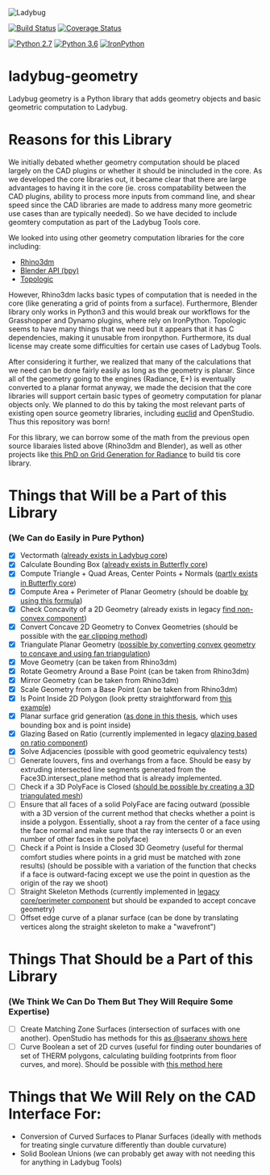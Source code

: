 
![Ladybug](http://www.ladybug.tools/assets/img/ladybug.png)


[![Build Status](https://travis-ci.org/ladybug-tools/ladybug.svg?branch=master)](https://travis-ci.org/ladybug-tools/ladybug-geometry)
[![Coverage Status](https://coveralls.io/repos/github/ladybug-tools/ladybug-geometry/badge.svg)](https://coveralls.io/github/ladybug-tools/ladybug-geometry)

[![Python 2.7](https://img.shields.io/badge/python-2.7-green.svg)](https://www.python.org/downloads/release/python-270/) [![Python 3.6](https://img.shields.io/badge/python-3.6-blue.svg)](https://www.python.org/downloads/release/python-360/) [![IronPython](https://img.shields.io/badge/ironpython-2.7-red.svg)](https://github.com/IronLanguages/ironpython2/releases/tag/ipy-2.7.8/)

# ladybug-geometry
Ladybug geometry is a Python library that adds geometry objects and basic geometric computation to Ladybug.

# Reasons for this Library
We initially debated whether geometry computation should be placed largely on the CAD plugins or
whether it should be inincluded in the core.  As we developed the core libraries out, it became clear
that there are large advantages to having it in the core (ie. cross compatability between
the CAD plugins, ability to process more inputs from command line, and shear speed
since the CAD libraries are made to address many more geometric use cases than are typically needed).
So we have decided to include geomtery computation as part of the Ladybug Tools core.

We looked into using other geometry computation libraries for the core including:
- [Rhino3dm](https://github.com/mcneel/rhino3dm)
- [Blender API (bpy)](https://docs.blender.org/api/current/)
- [Topologic](https://topologic.app/Software/)

However, Rhino3dm lacks basic types of computation that is needed in the core (like generating a
grid of points from a surface).
Furthermore, Blender library only works in Python3 and this would break our workflows for the
Grasshopper and Dynamo plugins, where rely on IronPython.
Topologic seems to have many things that we need but it appears that it has C dependencies, making
it unusable from ironpython.  Furthermore, its dual license may create some difficulties for certain
use cases of Ladybug Tools.

After considering it further, we realized that many of the calculations that we need can be done
fairly easily as long as the geometry is planar.  Since all of the geometry going to the engines (Radiance, E+)
is eventually converted to a planar format anyway, we made the decision that the core libraries will support
certain basic types of geometry computation for planar objects only.  We planned to do this by taking the
most relevant parts of existing open source geometry libraries, including [euclid](https://pypi.org/project/euclid/)
and OpenStudio. Thus this repository was born!

For this library, we can borrow some of the math from the previous open source libaraies
listed above (Rhino3dm and Blender), as well as other projects like
[this PhD on Grid Generation for Radiance](https://www.radiance-online.org/community/workshops/2015-philadelphia/presentations/day1/STADICUtilities-Radiance%20Workshop2015.pdf)
to build tis core library.

# Things that Will be a Part of this Library
### (We Can do Easily in Pure Python)
- [x] Vectormath ([already exists in Ladybug core](https://github.com/ladybug-tools/ladybug/blob/master/ladybug/euclid.py))
- [x] Calculate Bounding Box ([already exists in Butterfly core](https://github.com/ladybug-tools/butterfly/blob/master/butterfly/geometry.py))
- [x] Compute Triangle + Quad Areas, Center Points + Normals ([partly exists in Butterfly core](https://github.com/ladybug-tools/butterfly/blob/master/butterfly/geometry.py))
- [x] Compute Area + Perimeter of Planar Geometry (should be doable [by using this formula](https://www.mathopenref.com/coordpolygonarea.html))
- [x] Check Concavity of a 2D Geometry (already exists in legacy [find non-convex component](https://github.com/mostaphaRoudsari/honeybee/blob/master/src/Honeybee_Honeybee.py#L9340-L9410))
- [x] Convert Concave 2D Geometry to Convex Geometries (should be possible with the [ear clipping method](https://en.wikipedia.org/wiki/Polygon_triangulation))
- [x] Triangulate Planar Geometry ([possible by converting convex geometry to concave and using fan triangulation](https://en.wikipedia.org/wiki/Polygon_triangulation))
- [x] Move Geometry (can be taken from Rhino3dm)
- [x] Rotate Geometry Around a Base Point (can be taken from Rhino3dm)
- [x] Mirror Geometry (can be taken from Rhino3dm)
- [x] Scale Geometry from a Base Point (can be taken from Rhino3dm)
- [x] Is Point Inside 2D Polygon (look pretty straightforward from [this example](https://www.geeksforgeeks.org/how-to-check-if-a-given-point-lies-inside-a-polygon/))
- [x] Planar surface grid generation ([as done in this thesis](https://www.radiance-online.org/community/workshops/2015-philadelphia/presentations/day1/STADICUtilities-Radiance%20Workshop2015.pdf), which uses bounding box and is point inside)
- [x] Glazing Based on Ratio (currently implemented in legacy [glazing based on ratio component](https://github.com/mostaphaRoudsari/honeybee/blob/master/src/Honeybee_Glazing%20based%20on%20ratio.py))
- [x] Solve Adjacencies (possible with good geometric equivalency tests)
- [ ] Generate louvers, fins and overhangs from a face. Should be easy by extruding intersected line segments generated from the Face3D.intersect_plane method that is already implemented.
- [ ] Check if a 3D PolyFace is Closed ([should be possible by creating a 3D triangulated mesh](https://gamedev.stackexchange.com/questions/61878/how-check-if-an-arbitrary-given-mesh-is-a-single-closed-mesh/61886))
- [ ] Ensure that all faces of a solid PolyFace are facing outward (possible with a 3D version of the current method that checks whether a point is inside a polygon. Essentially, shoot a ray from the center of a face using the face normal and make sure that the ray intersects 0 or an even number of other faces in the polyface)
- [ ] Check if a Point is Inside a Closed 3D Geometry (useful for thermal comfort studies where points in a grid must be matched with zone results) (should be possible with a variation of the function that checks if a face is outward-facing except we use the point in question as the origin of the ray we shoot)
- [ ] Straight Skeleton Methods (currently implemented in [legacy core/perimeter component](https://github.com/mostaphaRoudsari/honeybee/blob/master/src/Honeybee_SplitFloor2ThermalZones.py) but should be expanded to accept concave geometry)
- [ ] Offset edge curve of a planar surface (can be done by translating vertices along the straight skeleton to make a "wavefront")

# Things That Should be a Part of this Library
### (We Think We Can Do Them But They Will Require Some Expertise)
- [ ] Create Matching Zone Surfaces (intersection of surfaces with one another). OpenStudio has methods for this [as @saeranv shows here](https://github.com/mostaphaRoudsari/honeybee/issues/700)
- [ ] Curve Boolean a set of 2D curves (useful for finding outer boundaries of set of THERM polygons, calculating building footprints from floor curves, and more).  Should be possible with [this method here]()

# Things that We Will Rely on the CAD Interface For:
- Conversion of Curved Surfaces to Planar Surfaces (ideally with methods for treating single curvature differently than double curvature)
- Solid Boolean Unions (we can probably get away with not needing this for anything in Ladybug Tools)
